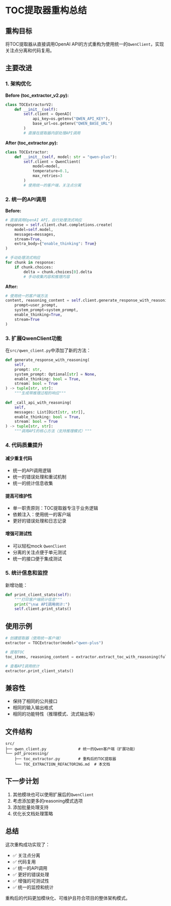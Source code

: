 # TOC提取器重构总结

## 重构目标

将TOC提取器从直接调用OpenAI API的方式重构为使用统一的`QwenClient`，实现关注点分离和代码复用。

## 主要改进

### 1. 架构优化

**Before (toc_extractor_v2.py):**
```python
class TOCExtractorV2:
    def __init__(self):
        self.client = OpenAI(
            api_key=os.getenv("QWEN_API_KEY"),
            base_url=os.getenv("QWEN_BASE_URL")
        )
        # 直接在提取器内部处理API调用
```

**After (toc_extractor.py):**
```python
class TOCExtractor:
    def __init__(self, model: str = "qwen-plus"):
        self.client = QwenClient(
            model=model,
            temperature=0.1,
            max_retries=3
        )
        # 使用统一的客户端，关注点分离
```

### 2. 统一的API调用

**Before:**
```python
# 直接调用OpenAI API，自行处理流式响应
response = self.client.chat.completions.create(
    model=self.model,
    messages=messages,
    stream=True,
    extra_body={"enable_thinking": True}
)

# 手动处理流式响应
for chunk in response:
    if chunk.choices:
        delta = chunk.choices[0].delta
        # 手动收集内容和推理内容
```

**After:**
```python
# 使用统一的客户端方法
content, reasoning_content = self.client.generate_response_with_reasoning(
    prompt=user_prompt,
    system_prompt=system_prompt,
    enable_thinking=True,
    stream=True
)
```

### 3. 扩展QwenClient功能

在`src/qwen_client.py`中添加了新的方法：

```python
def generate_response_with_reasoning(
    self, 
    prompt: str, 
    system_prompt: Optional[str] = None,
    enable_thinking: bool = True,
    stream: bool = True
) -> tuple[str, str]:
    """生成带推理过程的响应"""
    
def _call_api_with_reasoning(
    self, 
    messages: List[Dict[str, str]], 
    enable_thinking: bool = True,
    stream: bool = True
) -> tuple[str, str]:
    """调用API的核心方法（支持推理模式）"""
```

### 4. 代码质量提升

#### 减少重复代码
- 统一的API调用逻辑
- 统一的错误处理和重试机制
- 统一的统计信息收集

#### 提高可维护性
- 单一职责原则：TOC提取器专注于业务逻辑
- 依赖注入：使用统一的客户端
- 更好的错误处理和日志记录

#### 增强可测试性
- 可以轻松mock `QwenClient`
- 分离的关注点便于单元测试
- 统一的接口便于集成测试

### 5. 统计信息和监控

新增功能：
```python
def print_client_stats(self):
    """打印客户端统计信息"""
    print("\n📊 API调用统计:")
    self.client.print_stats()
```

## 使用示例

```python
# 创建提取器（使用统一客户端）
extractor = TOCExtractor(model="qwen-plus")

# 提取TOC
toc_items, reasoning_content = extractor.extract_toc_with_reasoning(full_text)

# 查看API调用统计
extractor.print_client_stats()
```

## 兼容性

- 保持了相同的公共接口
- 相同的输入输出格式
- 相同的功能特性（推理模式、流式输出等）

## 文件结构

```
src/
├── qwen_client.py              # 统一的Qwen客户端（扩展功能）
└── pdf_processing/
    ├── toc_extractor.py        # 重构后的TOC提取器
    └── TOC_EXTRACTION_REFACTORING.md  # 本文档
```

## 下一步计划

1. 其他模块也可以使用扩展后的`QwenClient`
2. 考虑添加更多的reasoning模式选项
3. 添加批量处理支持
4. 优化长文档处理策略

## 总结

这次重构成功实现了：
- ✅ 关注点分离
- ✅ 代码复用
- ✅ 统一的API调用
- ✅ 更好的错误处理
- ✅ 增强的可测试性
- ✅ 统一的监控和统计

重构后的代码更加模块化、可维护且符合项目的整体架构模式。 